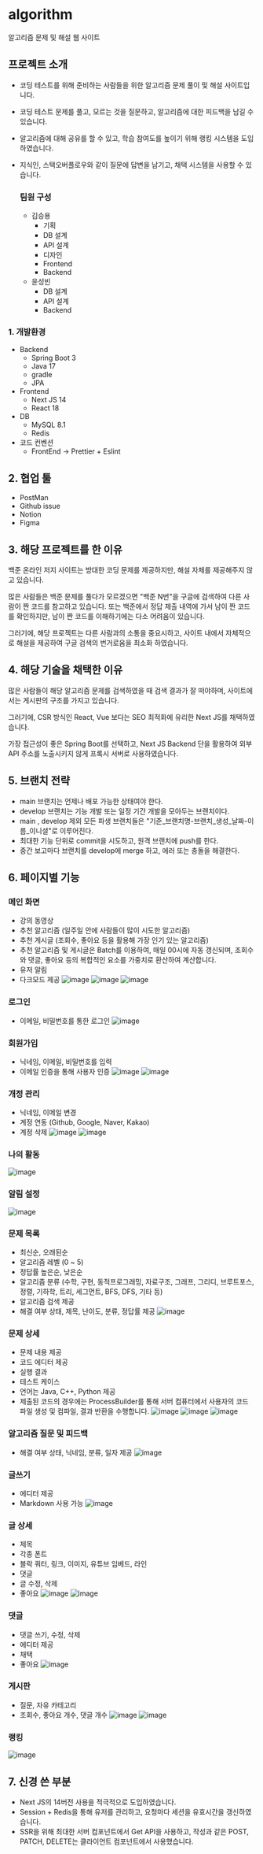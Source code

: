 # algorithm
알고리즘 문제 및 해설 웹 사이트

## 프로젝트 소개
- 코딩 테스트를 위해 준비하는 사람들을 위한 알고리즘 문제 풀이 및 해설 사이트입니다.
- 코딩 테스트 문제를 풀고, 모르는 것을 질문하고, 알고리즘에 대한 피드백을 남길 수 있습니다.
- 알고리즘에 대해 공유를 할 수 있고, 학습 참여도를 높이기 위해 랭킹 시스템을 도입하였습니다.
- 지식인, 스택오버플로우와 같이 질문에 답변을 남기고, 채택 시스템을 사용할 수 있습니다.

  ### 팀원 구성
  - 김승용
    - 기획
    - DB 설계
    - API 설계
    - 디자인
    - Frontend
    - Backend
  - 윤성빈
    - DB 설계
    - API 설계
    - Backend
   
### 1. 개발환경
- Backend
  - Spring Boot 3
  - Java 17
  - gradle
  - JPA
- Frontend
  - Next JS 14
  - React 18
- DB
  - MySQL 8.1
  - Redis
- 코드 컨벤션
  - FrontEnd -> Prettier + Eslint

## 2. 협업 툴
- PostMan
- Github issue
- Notion
- Figma

## 3. 해당 프로젝트를 한 이유
백준 온라인 저지 사이트는 방대한 코딩 문제를 제공하지만, 해설 자체를 제공해주지 않고 있습니다.

많은 사람들은 백준 문제를 풀다가 모르겠으면 "백준 N번"을 구글에 검색하여 다른 사람이 짠 코드를 참고하고 있습니다. 또는 백준에서 정답 제출 내역에 가서 남이 짠 코드를 확인하지만, 남이 짠 코드를 이해하기에는 다소 어려움이 있습니다.

그러기에, 해당 프로젝트는 다른 사람과의 소통을 중요시하고, 사이트 내에서 자체적으로 해설을 제공하여 구글 검색의 번거로움을 최소화 하였습니다.

## 4. 해당 기술을 채택한 이유
많은 사람들이 해당 알고리즘 문제를 검색하였을 때 검색 결과가 잘 떠야하며, 사이트에서는 게시판의 구조를 가지고 있습니다.

그러기에, CSR 방식인 React, Vue 보다는 SEO 최적화에 유리한 Next JS를 채택하였습니다.

가장 접근성이 좋은 Spring Boot를 선택하고, Next JS Backend 단을 활용하여 외부 API 주소를 노출시키지 않게 프록시 서버로 사용하였습니다.

## 5. 브랜치 전략
- main 브랜치는 언제나 배포 가능한 상태여야 한다.
- develop 브랜치는 기능 개발 또는 일정 기간 개발을 모아두는 브랜치이다.
- main , develop 제외 모든 파생 브랜치들은 "기준_브랜치명-브랜치_생성_날짜-이름_이니셜"로 이루어진다.
- 최대한 기능 단위로 commit을 시도하고, 원격 브랜치에 push를 한다.
- 중간 보고마다 브랜치를 develop에 merge 하고, 에러 또는 충돌을 해결한다.

## 6. 페이지별 기능
### 메인 화면
- 강의 동영상
- 추천 알고리즘 (일주일 안에 사람들이 많이 시도한 알고리즘)
- 추천 게시글 (조회수, 좋아요 등을 활용해 가장 인기 있는 알고리즘)
- 추천 알고리즘 및 게시글은 Batch를 이용하여, 매일 00시에 자동 갱신되며, 조회수와 댓글, 좋아요 등의 복합적인 요소를 가중치로 환산하여 계산합니다.
- 유저 알림
- 다크모드 제공
![image](https://github.com/user-attachments/assets/4a67d07d-ab72-4b44-a3eb-990135d1cbf2)
![image](https://github.com/user-attachments/assets/f5dcb939-e07e-4b74-9b20-3d37b154c234)
![image](https://github.com/user-attachments/assets/b7bf88ad-47c9-4837-83e9-9e4d7f7c8d01)

### 로그인
- 이메일, 비밀번호를 통한 로그인
![image](https://github.com/user-attachments/assets/9ebbef77-05aa-4afe-881f-dfc9b35c1643)

### 회원가입
- 닉네임, 이메일, 비밀번호를 입력
- 이메일 인증을 통해 사용자 인증
![image](https://github.com/user-attachments/assets/bfea3523-5ae9-4b15-bcba-1298bb66aa1f)
![image](https://github.com/user-attachments/assets/f5ff0e89-cafa-464b-a2b4-8721a5d860a6)

### 개정 관리
- 닉네임, 이메일 변경
- 계정 연동 (Github, Google, Naver, Kakao)
- 계정 삭제
![image](https://github.com/user-attachments/assets/de532a5d-e4bf-42d7-b5eb-2c2d04204a64)
![image](https://github.com/user-attachments/assets/834db2ae-8b74-4b00-9525-568f183532c6)

### 나의 활동
![image](https://github.com/user-attachments/assets/336404e7-3c77-47f8-a94a-69609c939495)

### 알림 설정
![image](https://github.com/user-attachments/assets/49d1636e-bc22-4887-ac98-f42de1c9eeb5)

### 문제 목록
- 최신순, 오래된순
- 알고리즘 레벨 (0 ~ 5)
- 정답률 높은순, 낮은순
- 알고리즘 분류 (수학, 구현, 동적프로그래밍, 자료구조, 그래프, 그리디, 브루트포스, 정렬, 기하학, 트리, 세그먼트, BFS, DFS, 기타 등)
- 알고리즘 검색 제공
- 해결 여부 상태, 제목, 난이도, 분류, 정답률 제공
![image](https://github.com/user-attachments/assets/0b58cd77-2450-47e9-b4c6-a3bc3e8d617b)

### 문제 상세
- 문제 내용 제공
- 코드 에디터 제공
- 실행 결과
- 테스트 케이스
- 언어는 Java, C++, Python 제공
- 제출된 코드의 경우에는 ProcessBuilder를 통해 서버 컴퓨터에서 사용자의 코드 파일 생성 및 컴파일, 결과 반환을 수행합니다.
![image](https://github.com/user-attachments/assets/49f436f3-3e0d-4db0-807e-71ce3de06262)
![image](https://github.com/user-attachments/assets/f711855d-62a9-448b-8734-b1e2108b381b)
![image](https://github.com/user-attachments/assets/80d39fe9-131b-4a36-a627-7614c8553c46)

### 알고리즘 질문 및 피드백
- 해결 여부 상태, 닉네임, 분류, 일자 제공
![image](https://github.com/user-attachments/assets/6bf1767d-5187-40cc-83f4-90d522c2e33a)

### 글쓰기
- 에디터 제공
- Markdown 사용 가능
![image](https://github.com/user-attachments/assets/c9b953bb-1e31-4f04-b476-335e32250dc0)

### 글 상세
- 제목
- 각종 폰트
- 블락 쿼터, 링크, 이미지, 유튜브 임베드, 라인
- 댓글
- 글 수정, 삭제
- 좋아요
![image](https://github.com/user-attachments/assets/64946f22-30d0-41a1-a3c6-7700e0c5c534)
![image](https://github.com/user-attachments/assets/d57debf1-0442-4f0c-81ba-787b0afaeb59)

### 댓글
- 댓글 쓰기, 수정, 삭제
- 에디터 제공
- 채택
- 좋아요
![image](https://github.com/user-attachments/assets/94f5d36f-a870-4110-91a5-28c0164b1977)

### 게시판
- 질문, 자유 카테고리
- 조회수, 좋아요 개수, 댓글 개수
![image](https://github.com/user-attachments/assets/a2e410ae-e51f-414d-8f5e-48dd36191904)
![image](https://github.com/user-attachments/assets/ca016718-e89e-4242-ad25-7c78eabba2a6)

### 랭킹
![image](https://github.com/user-attachments/assets/f8ae4e84-12bc-4770-9996-c55dda97dc9c)

## 7. 신경 쓴 부분
- Next JS의 14버전 사용을 적극적으로 도입하였습니다.
- Session + Redis을 통해 유저를 관리하고, 요청마다 세션을 유효시간을 갱신하였습니다.
- SSR을 위해 최대한 서버 컴포넌트에서 Get API을 사용하고, 작성과 같은 POST, PATCH, DELETE는 클라이언트 컴포넌트에서 사용했습니다.
